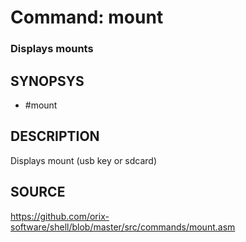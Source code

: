 # Command: mount

### Displays mounts

## SYNOPSYS
+ #mount

## DESCRIPTION
Displays mount (usb key or sdcard)

## SOURCE
https://github.com/orix-software/shell/blob/master/src/commands/mount.asm

